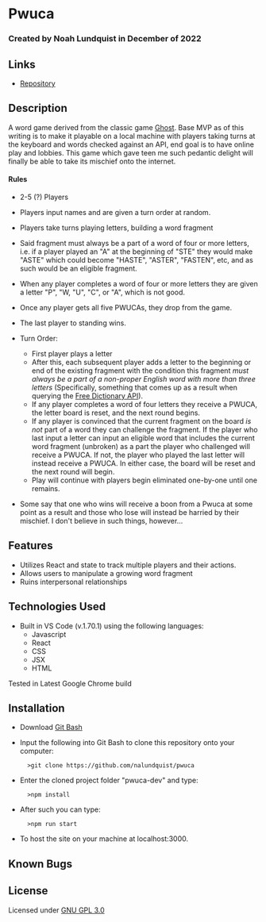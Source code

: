 # Pwuca

### Created by Noah Lundquist in December of 2022

## Links

* [Repository](https://github.com/nalundquist/pwuca)

## Description

A word game derived from the classic game [Ghost](https://en.wikipedia.org/wiki/Ghost_(game)).  Base MVP as of this writing is to make it playable on a local machine with players taking turns at the keyboard and words checked against an API, end goal is to have online play and lobbies.  This game which gave teen me such pedantic delight will finally be able to take its mischief onto the internet.

#### Rules

* 2-5 (?) Players
* Players input names and are given a turn order at random.
* Players take turns playing letters, building a word fragment
* Said fragment must always be a part of a word of four or more letters, i.e. if a player played an "A" at the beginning of "STE" they would make "ASTE" which could become "HASTE", "ASTER", "FASTEN", etc, and as such would be an eligible fragment.
* When any player completes a word of four or more letters they are given a letter "P", "W, "U", "C", or "A", which is not good.
* Once any player gets all five PWUCAs, they drop from the game.
* The last player to standing wins.
* Turn Order:

	* First player plays a letter
	* After this, each subsequent player adds a letter to the beginning or end of the existing fragment with the condition this fragment *must always be a part of a non-proper English word with more than three letters* (Specifically, something that comes up as a result when querying the [Free Dictionary API](https://dictionaryapi.dev/)).
	* If any player completes a word of four letters they receive a PWUCA, the letter board is reset, and the next round begins.
	* If any player is convinced that the current fragment on the board *is not* part of a word they can challenge the fragment.  If the player who last input a letter can input an eligible word that includes the current word fragment (unbroken) as a part the player who challenged will receive a PWUCA.  If not, the player who played the last letter will instead receive a PWUCA.  In either case, the board will be reset and the next round will begin.
	* Play will continue with players begin eliminated one-by-one until one remains.

* Some say that one who wins will receive a boon from a Pwuca at some point as a result and those who lose will instead be harried by their mischief.  I don't believe in such things, however...

## Features

* Utilizes React and state to track multiple players and their actions.
* Allows users to manipulate a growing word fragment
* Ruins interpersonal relationships


## Technologies Used

* Built in VS Code (v.1.70.1) using the following languages:
	* Javascript
	* React
	* CSS
	* JSX
	* HTML

Tested in Latest Google Chrome build

## Installation


* Download [Git Bash](https://git-scm.com/downloads)
* Input the following into Git Bash to clone this repository onto your computer:

		>git clone https://github.com/nalundquist/pwuca

* Enter the cloned project folder "pwuca-dev" and type:

		>npm install

* After such you can type:

		>npm run start

* To host the site on your machine at localhost:3000.

## Known Bugs

## License

Licensed under [GNU GPL 3.0](https://www.gnu.org/licenses/gpl-3.0.en.html)